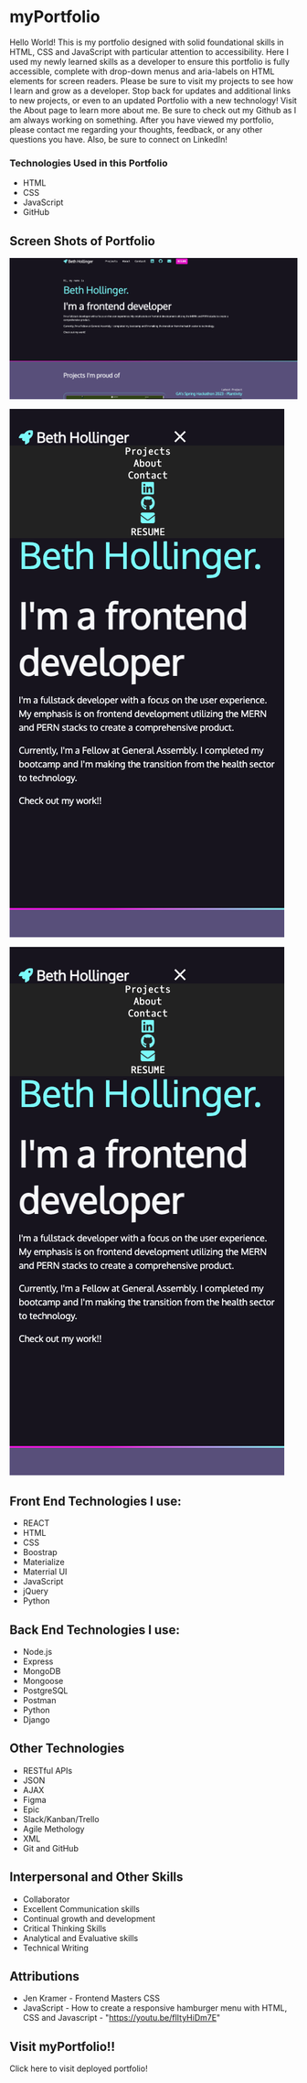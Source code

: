 # myPortfolio #
Hello World! This is my portfolio designed with solid foundational skills in HTML, CSS and JavaScript with particular attention to accessibility. Here I used my newly learned skills as a developer to ensure this portfolio is fully accessible, complete with drop-down menus and aria-labels on HTML elements for screen readers. Please be sure to visit my projects to see how I learn and grow as a developer. Stop back for updates and additional links to new projects, or even to an updated Portfolio with a new technology! Visit the About page to learn more about me. Be sure to check out my Github as I am always working on something. After you have viewed my portfolio, please contact me regarding your thoughts, feedback, or any other questions you have. Also, be sure to connect on LinkedIn!

### Technologies Used in this Portfolio ###
* HTML
* CSS  
* JavaScript
* GitHub

## Screen Shots of Portfolio ##
![Image of home screen](img/home%20screen%20pic.png)

![Image of accessible drop down menu](img/pic%20of%20drop%20down%20menu.png)

![Image of About page](img/pic%20of%20drop%20down%20menu.png)


## Front End Technologies I use: ##
* REACT
* HTML
* CSS
* Boostrap
* Materialize
* Materrial UI
* JavaScript
* jQuery
* Python

## Back End Technologies I use: ##
* Node.js
* Express
* MongoDB 
* Mongoose
* PostgreSQL
* Postman
* Python
* Django

## Other Technologies ##
* RESTful APIs
* JSON
* AJAX
* Figma
* Epic
* Slack/Kanban/Trello
* Agile Methology
* XML
* Git and GitHub

## Interpersonal and Other Skills ##
* Collaborator
* Excellent Communication skills
* Continual growth and development
* Critical Thinking Skills
* Analytical and Evaluative skills
* Technical Writing

## Attributions ##
* Jen Kramer - Frontend Masters CSS
* JavaScript - How to create a responsive hamburger menu with HTML, CSS and Javascript - "https://youtu.be/flItyHiDm7E"

## Visit myPortfolio!! ##
Click here to visit deployed portfolio!

